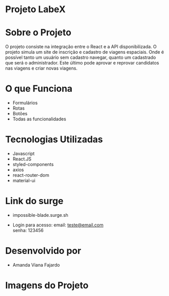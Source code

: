 # Projeto LabeX

# Sobre o Projeto 

O projeto consiste na integração entre o React e a API disponibilizada. O projeto simula um site de inscrição e cadastro de viagens espaciais. Onde é possível tanto um usuário sem cadastro navegar, quanto um cadastrado que será o administrador. Este último pode aprovar e reprovar candidatos nas viagens e criar novas viagens. 

# O que Funciona

- Formulários 
- Rotas 
- Botões
- Todas as funcionalidades

# Tecnologias Utilizadas

- Javascript 
- React.JS
- styled-components
- axios
- react-router-dom
- material-ui

# Link do surge

- impossible-blade.surge.sh

- Login para acesso: 
email: teste@email.com  
senha: 123456

# Desenvolvido por 

- Amanda Viana Fajardo

# Imagens do Projeto 